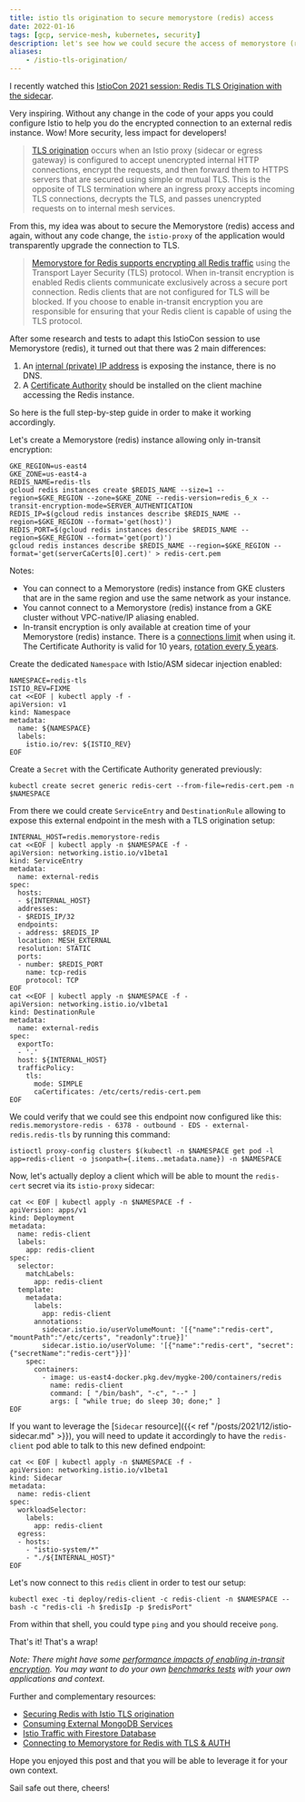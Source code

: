 ```yaml
---
title: istio tls origination to secure memorystore (redis) access
date: 2022-01-16
tags: [gcp, service-mesh, kubernetes, security]
description: let's see how we could secure the access of memorystore (redis) via istio tls origination, without changing any code in the application
aliases:
    - /istio-tls-origination/
---
```

I recently watched this [IstioCon 2021 session: Redis TLS Origination with the sidecar](https://events.istio.io/istiocon-2021/sessions/redis-tls-origination-with-the-sidecar/). 

Very inspiring. Without any change in the code of your apps you could configure Istio to help you do the encrypted connection to an external redis instance. Wow! More security, less impact for developers!

> [TLS origination](https://istio.io/latest/docs/tasks/traffic-management/egress/egress-tls-origination/#tls-origination-for-egress-traffic) occurs when an Istio proxy (sidecar or egress gateway) is configured to accept unencrypted internal HTTP connections, encrypt the requests, and then forward them to HTTPS servers that are secured using simple or mutual TLS. This is the opposite of TLS termination where an ingress proxy accepts incoming TLS connections, decrypts the TLS, and passes unencrypted requests on to internal mesh services.

From this, my idea was about to secure the Memorystore (redis) access and again, without any code change, the `istio-proxy` of the application would transparently upgrade the connection to TLS.

> [Memorystore for Redis supports encrypting all Redis traffic](https://cloud.google.com/memorystore/docs/redis/in-transit-encryption) using the Transport Layer Security (TLS) protocol. When in-transit encryption is enabled Redis clients communicate exclusively across a secure port connection. Redis clients that are not configured for TLS will be blocked. If you choose to enable in-transit encryption you are responsible for ensuring that your Redis client is capable of using the TLS protocol.

After some research and tests to adapt this IstioCon session to use Memorystore (redis), it turned out that there was 2 main differences:
1. An [internal (private) IP address](https://cloud.google.com/memorystore/docs/redis/networking#supported_and_unsupported_networks) is exposing the instance, there is no DNS.
1. A [Certificate Authority](https://cloud.google.com/memorystore/docs/redis/in-transit-encryption#certificate_authority) should be installed on the client machine accessing the Redis instance.

So here is the full step-by-step guide in order to make it working accordingly.

Let's create a Memorystore (redis) instance allowing only in-transit encryption:
```
GKE_REGION=us-east4
GKE_ZONE=us-east4-a
REDIS_NAME=redis-tls
gcloud redis instances create $REDIS_NAME --size=1 --region=$GKE_REGION --zone=$GKE_ZONE --redis-version=redis_6_x --transit-encryption-mode=SERVER_AUTHENTICATION
REDIS_IP=$(gcloud redis instances describe $REDIS_NAME --region=$GKE_REGION --format='get(host)')
REDIS_PORT=$(gcloud redis instances describe $REDIS_NAME --region=$GKE_REGION --format='get(port)')
gcloud redis instances describe $REDIS_NAME --region=$GKE_REGION --format='get(serverCaCerts[0].cert)' > redis-cert.pem
```

Notes:
- You can connect to a Memorystore (redis) instance from GKE clusters that are in the same region and use the same network as your instance.
- You cannot connect to a Memorystore (redis) instance from a GKE cluster without VPC-native/IP aliasing enabled.
- In-transit encryption is only available at creation time of your Memorystore (redis) instance. There is a [connections limit](https://cloud.google.com/memorystore/docs/redis/in-transit-encryption#connection_limits_for_in-transit_encryption) when using it. The Certificate Authority is valid for 10 years, [rotation every 5 years](https://cloud.google.com/memorystore/docs/redis/in-transit-encryption#certificate_authority_rotation).

Create the dedicated `Namespace` with Istio/ASM sidecar injection enabled:
```
NAMESPACE=redis-tls
ISTIO_REV=FIXME
cat <<EOF | kubectl apply -f -
apiVersion: v1
kind: Namespace
metadata:
  name: ${NAMESPACE}
  labels:
    istio.io/rev: ${ISTIO_REV}
EOF
```

Create a `Secret` with the Certificate Authority generated previously:
```
kubectl create secret generic redis-cert --from-file=redis-cert.pem -n $NAMESPACE
```

From there we could create `ServiceEntry` and `DestinationRule` allowing to expose this external endpoint in the mesh with a TLS origination setup:
```
INTERNAL_HOST=redis.memorystore-redis
cat <<EOF | kubectl apply -n $NAMESPACE -f -
apiVersion: networking.istio.io/v1beta1
kind: ServiceEntry
metadata:
  name: external-redis
spec:
  hosts:
  - ${INTERNAL_HOST}
  addresses:
  - $REDIS_IP/32
  endpoints:
  - address: $REDIS_IP
  location: MESH_EXTERNAL
  resolution: STATIC
  ports:
  - number: $REDIS_PORT
    name: tcp-redis
    protocol: TCP
EOF
cat <<EOF | kubectl apply -n $NAMESPACE -f -
apiVersion: networking.istio.io/v1beta1
kind: DestinationRule
metadata:
  name: external-redis
spec:
  exportTo:
  - '.'
  host: ${INTERNAL_HOST}
  trafficPolicy:
    tls:
      mode: SIMPLE
      caCertificates: /etc/certs/redis-cert.pem
EOF
```

We could verify that we could see this endpoint now configured like this: `redis.memorystore-redis - 6378 - outbound - EDS - external-redis.redis-tls` by running this command:
```
istioctl proxy-config clusters $(kubectl -n $NAMESPACE get pod -l app=redis-client -o jsonpath={.items..metadata.name}) -n $NAMESPACE
```

Now, let's actually deploy a client which will be able to mount the `redis-cert` secret via its `istio-proxy` sidecar:
```
cat << EOF | kubectl apply -n $NAMESPACE -f -
apiVersion: apps/v1
kind: Deployment
metadata:
  name: redis-client
  labels:
    app: redis-client
spec:
  selector:
    matchLabels:
      app: redis-client
  template:
    metadata:
      labels:
        app: redis-client
      annotations:
        sidecar.istio.io/userVolumeMount: '[{"name":"redis-cert", "mountPath":"/etc/certs", "readonly":true}]'
        sidecar.istio.io/userVolume: '[{"name":"redis-cert", "secret":{"secretName":"redis-cert"}}]'
    spec:
      containers:
        - image: us-east4-docker.pkg.dev/mygke-200/containers/redis
          name: redis-client
          command: [ "/bin/bash", "-c", "--" ]
          args: [ "while true; do sleep 30; done;" ]
EOF
```

If you want to leverage the [`Sidecar` resource]({{< ref "/posts/2021/12/istio-sidecar.md" >}}), you will need to update it accordingly to have the `redis-client` pod able to talk to this new defined endpoint:
```
cat << EOF | kubectl apply -n $NAMESPACE -f -
apiVersion: networking.istio.io/v1beta1
kind: Sidecar
metadata:
  name: redis-client
spec:
  workloadSelector:
    labels:
      app: redis-client
  egress:
  - hosts:
    - "istio-system/*"
    - "./${INTERNAL_HOST}"
EOF
```

Let's now connect to this `redis` client in order to test our setup:
```
kubectl exec -ti deploy/redis-client -c redis-client -n $NAMESPACE -- bash -c "redis-cli -h $redisIp -p $redisPort"
```
From within that shell, you could type `ping` and you should receive `pong`.

That's it! That's a wrap!

_Note: There might have some [performance impacts of enabling in-transit encryption](https://cloud.google.com/memorystore/docs/redis/in-transit-encryption#performance_impact_of_enabling_in-transit_encryption). You may want to do your own [benchmarks tests](https://redis.io/topics/benchmarks) with your own applications and context._

Further and complementary resources:
- [Securing Redis with Istio TLS origination](https://samos-it.com/posts/securing-redis-istio-tls-origniation-termination.html)
- [Consuming External MongoDB Services](https://istio.io/latest/blog/2018/egress-mongo/)
- [Istio Traffic with Firestore Database](https://istiobyexample.dev/databases/)
- [Connecting to Memorystore for Redis with TLS & AUTH](https://medium.com/@kellydodson/e51f4535871d)

Hope you enjoyed this post and that you will be able to leverage it for your own context.

Sail safe out there, cheers!